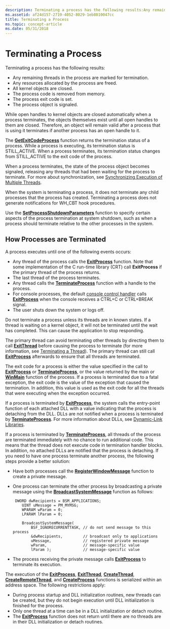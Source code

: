 ```yaml
---
description: Terminating a process has the following results:Any remaining threads in the process are marked for termination.Any resources allocated by the process are freed.All kernel objects are closed.The process code is removed from memory.The process exit code is set.The process object is signaled.
ms.assetid: af24d157-2719-4052-8029-1eb8010047cc
title: Terminating a Process
ms.topic: concept-article
ms.date: 05/31/2018
---
```


# Terminating a Process

Terminating a process has the following results:

-   Any remaining threads in the process are marked for termination.
-   Any resources allocated by the process are freed.
-   All kernel objects are closed.
-   The process code is removed from memory.
-   The process exit code is set.
-   The process object is signaled.

While open handles to kernel objects are closed automatically when a process terminates, the objects themselves exist until all open handles to them are closed. Therefore, an object will remain valid after a process that is using it terminates if another process has an open handle to it.

The [**GetExitCodeProcess**](/windows/win32/api/processthreadsapi/nf-processthreadsapi-getexitcodeprocess) function returns the termination status of a process. While a process is executing, its termination status is STILL\_ACTIVE. When a process terminates, its termination status changes from STILL\_ACTIVE to the exit code of the process.

When a process terminates, the state of the process object becomes signaled, releasing any threads that had been waiting for the process to terminate. For more about synchronization, see [Synchronizing Execution of Multiple Threads](synchronizing-execution-of-multiple-threads.md).

When the system is terminating a process, it does not terminate any child processes that the process has created. Terminating a process does not generate notifications for WH\_CBT hook procedures.

Use the [**SetProcessShutdownParameters**](/windows/win32/api/processthreadsapi/nf-processthreadsapi-setprocessshutdownparameters) function to specify certain aspects of the process termination at system shutdown, such as when a process should terminate relative to the other processes in the system.

## How Processes are Terminated

A process executes until one of the following events occurs:

-   Any thread of the process calls the [**ExitProcess**](/windows/win32/api/processthreadsapi/nf-processthreadsapi-exitprocess) function. Note that some implementation of the C run-time library (CRT) call **ExitProcess** if the primary thread of the process returns.
-   The last thread of the process terminates.
-   Any thread calls the [**TerminateProcess**](/windows/win32/api/processthreadsapi/nf-processthreadsapi-terminateprocess) function with a handle to the process.
-   For console processes, the default [console control handler](/windows/console/console-control-handlers) calls [**ExitProcess**](/windows/win32/api/processthreadsapi/nf-processthreadsapi-exitprocess) when the console receives a CTRL+C or CTRL+BREAK signal.
-   The user shuts down the system or logs off.

Do not terminate a process unless its threads are in known states. If a thread is waiting on a kernel object, it will not be terminated until the wait has completed. This can cause the application to stop responding.

The primary thread can avoid terminating other threads by directing them to call [**ExitThread**](/windows/win32/api/processthreadsapi/nf-processthreadsapi-exitthread) before causing the process to terminate (for more information, see [Terminating a Thread](terminating-a-thread.md)). The primary thread can still call [**ExitProcess**](/windows/win32/api/processthreadsapi/nf-processthreadsapi-exitprocess) afterwards to ensure that all threads are terminated.

The exit code for a process is either the value specified in the call to [**ExitProcess**](/windows/win32/api/processthreadsapi/nf-processthreadsapi-exitprocess) or [**TerminateProcess**](/windows/win32/api/processthreadsapi/nf-processthreadsapi-terminateprocess), or the value returned by the main or [**WinMain**](/windows/win32/api/winbase/nf-winbase-winmain) function of the process. If a process is terminated due to a fatal exception, the exit code is the value of the exception that caused the termination. In addition, this value is used as the exit code for all the threads that were executing when the exception occurred.

If a process is terminated by [**ExitProcess**](/windows/win32/api/processthreadsapi/nf-processthreadsapi-exitprocess), the system calls the entry-point function of each attached DLL with a value indicating that the process is detaching from the DLL. DLLs are not notified when a process is terminated by [**TerminateProcess**](/windows/win32/api/processthreadsapi/nf-processthreadsapi-terminateprocess). For more information about DLLs, see [Dynamic-Link Libraries](../dlls/dynamic-link-libraries.md).

If a process is terminated by [**TerminateProcess**](/windows/win32/api/processthreadsapi/nf-processthreadsapi-terminateprocess), all threads of the process are terminated immediately with no chance to run additional code. This means that the thread does not execute code in termination handler blocks. In addition, no attached DLLs are notified that the process is detaching. If you need to have one process terminate another process, the following steps provide a better solution:

-   Have both processes call the [**RegisterWindowMessage**](/windows/win32/api/winuser/nf-winuser-registerwindowmessagea) function to create a private message.
-   One process can terminate the other process by broadcasting a private message using the [**BroadcastSystemMessage**](/windows/win32/api/winuser/nf-winuser-broadcastsystemmessage) function as follows:

    ``` syntax
     DWORD dwRecipients = BSM_APPLICATIONS;
        UINT uMessage = PM_MYMSG;
        WPARAM wParam = 0;
        LPARAM lParam = 0;

        BroadcastSystemMessage( 
            BSF_IGNORECURRENTTASK, // do not send message to this process
            &dwRecipients,         // broadcast only to applications
            uMessage,              // registered private message
            wParam,                // message-specific value
            lParam );              // message-specific value
    ```

-   The process receiving the private message calls [**ExitProcess**](/windows/win32/api/processthreadsapi/nf-processthreadsapi-exitprocess) to terminate its execution.

The execution of the [**ExitProcess**](/windows/win32/api/processthreadsapi/nf-processthreadsapi-exitprocess), [**ExitThread**](/windows/win32/api/processthreadsapi/nf-processthreadsapi-exitthread), [**CreateThread**](/windows/win32/api/processthreadsapi/nf-processthreadsapi-createthread), [**CreateRemoteThread**](/windows/win32/api/processthreadsapi/nf-processthreadsapi-createremotethread), and [**CreateProcess**](/windows/win32/api/processthreadsapi/nf-processthreadsapi-createprocessa) functions is serialized within an address space. The following restrictions apply:

-   During process startup and DLL initialization routines, new threads can be created, but they do not begin execution until DLL initialization is finished for the process.
-   Only one thread at a time can be in a DLL initialization or detach routine.
-   The [**ExitProcess**](/windows/win32/api/processthreadsapi/nf-processthreadsapi-exitprocess) function does not return until there are no threads are in their DLL initialization or detach routines.

 

 

